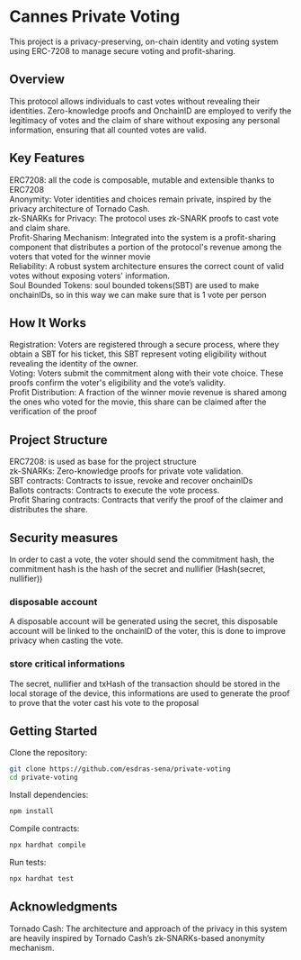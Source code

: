 # Cannes Private Voting
This project is a privacy-preserving, on-chain identity and voting system using ERC-7208 to manage secure voting and profit-sharing.

## Overview
This protocol allows individuals to cast votes without revealing their identities. Zero-knowledge proofs and OnchainID are employed to verify the legitimacy of votes and the claim of share without exposing any personal information, ensuring that all counted votes are valid.

## Key Features
ERC7208: all the code is composable, mutable and extensible thanks to ERC7208<br>
Anonymity: Voter identities and choices remain private, inspired by the privacy architecture of Tornado Cash.<br>
zk-SNARKs for Privacy: The protocol uses zk-SNARK proofs to cast vote and claim share.<br>
Profit-Sharing Mechanism: Integrated into the system is a profit-sharing component that distributes a portion of the protocol's revenue among the voters that voted for the winner movie<br>
Reliability: A robust system architecture ensures the correct count of valid votes without exposing voters' information.<br>
Soul Bounded Tokens: soul bounded tokens(SBT) are used to make onchainIDs, so in this way we can make sure that is 1 vote per person<br>


## How It Works
Registration: Voters are registered through a secure process, where they obtain a SBT for his ticket, this SBT represent voting eligibility without revealing the identity of the owner.<br>
Voting: Voters submit the commitment along with their vote choice. These proofs confirm the voter's eligibility and the vote’s validity.<br>
Profit Distribution: A fraction of the winner movie revenue is shared among the ones who voted for
the movie, this share can be claimed after the verification of the proof<br>


## Project Structure
ERC7208: is used as base for the project structure<br>
zk-SNARKs: Zero-knowledge proofs for private vote validation.<br>
SBT contracts: Contracts to issue, revoke and recover onchainIDs<br>
Ballots contracts: Contracts to execute the vote process.<br>
Profit Sharing contracts: Contracts that verify the proof of the claimer and distributes the share.<br>

## Security measures
In order to cast a vote, the voter should send the commitment hash, the commitment hash is the hash of the secret and nullifier (Hash(secret, nullifier))

### disposable account
A disposable account will be generated using the secret, this disposable account will be linked to the onchainID of the voter, this is done to improve privacy when casting the vote.

### store critical informations 
The secret, nullifier and txHash of the transaction should be stored in the local storage of the device, this informations are used to generate the proof to prove that the voter cast his vote 
to the proposal


## Getting Started
Clone the repository:

```bash
git clone https://github.com/esdras-sena/private-voting
cd private-voting
```

Install dependencies:

```bash
npm install
```

Compile contracts:

```bash
npx hardhat compile
```

Run tests:

```bash
npx hardhat test
```

## Acknowledgments
Tornado Cash: The architecture and approach of the privacy in this system are heavily inspired by Tornado Cash’s zk-SNARKs-based anonymity mechanism.
